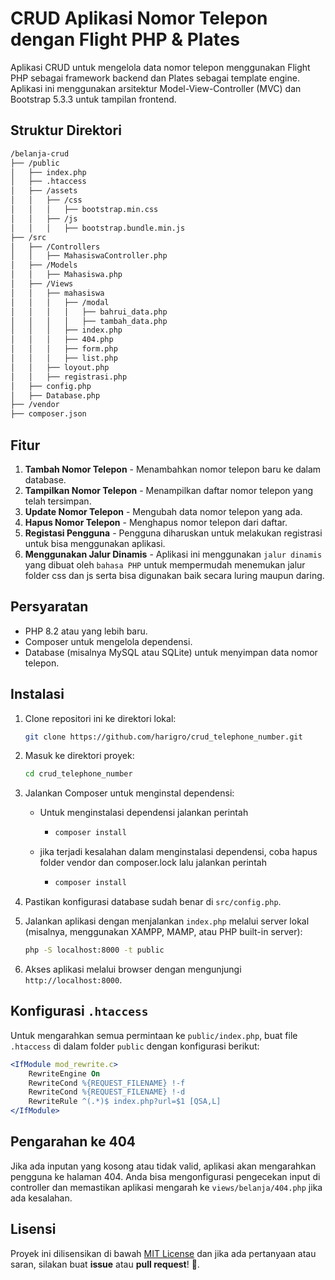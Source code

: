 # CRUD Aplikasi Nomor Telepon dengan Flight PHP & Plates

Aplikasi CRUD untuk mengelola data nomor telepon menggunakan Flight PHP sebagai framework backend dan Plates sebagai template engine. Aplikasi ini menggunakan arsitektur Model-View-Controller (MVC) dan Bootstrap 5.3.3 untuk tampilan frontend.

## Struktur Direktori

```markdown
/belanja-crud
├── /public
│   ├── index.php
│   ├── .htaccess
│   ├── /assets
│   │   ├── /css
│   │   │   ├── bootstrap.min.css
│   │   ├── /js
│   │   │   ├── bootstrap.bundle.min.js
├── /src
│   ├── /Controllers
│   │   ├── MahasiswaController.php
│   ├── /Models
│   │   ├── Mahasiswa.php
│   ├── /Views
│   │   ├── mahasiswa
│   │   │   ├── /modal
│   │   │   │   ├── bahrui_data.php
│   │   │   │   ├── tambah_data.php
│   │   │   ├── index.php
│   │   │   ├── 404.php
│   │   │   ├── form.php
│   │   │   ├── list.php
│   │   ├── loyout.php
│   │   ├── registrasi.php
│   ├── config.php
│   ├── Database.php
├── /vendor
├── composer.json
```

## Fitur

1. **Tambah Nomor Telepon** - Menambahkan nomor telepon baru ke dalam database.
2. **Tampilkan Nomor Telepon** - Menampilkan daftar nomor telepon yang telah tersimpan.
3. **Update Nomor Telepon** - Mengubah data nomor telepon yang ada.
4. **Hapus Nomor Telepon** - Menghapus nomor telepon dari daftar.
5. **Registasi Pengguna** - Pengguna diharuskan untuk melakukan registrasi untuk bisa menggunakan aplikasi.
6. **Menggunakan Jalur Dinamis** - Aplikasi ini menggunakan `jalur dinamis` yang dibuat oleh `bahasa PHP` untuk mempermudah menemukan jalur folder css dan js serta bisa digunakan baik secara luring maupun daring.

## Persyaratan

- PHP 8.2 atau yang lebih baru.
- Composer untuk mengelola dependensi.
- Database (misalnya MySQL atau SQLite) untuk menyimpan data nomor telepon.

## Instalasi

1. Clone repositori ini ke direktori lokal:
   
   ```bash
   git clone https://github.com/harigro/crud_telephone_number.git
   ```

2. Masuk ke direktori proyek:
   
   ```bash
   cd crud_telephone_number
   ```

3. Jalankan Composer untuk menginstal dependensi:
   
   * Untuk menginstalasi dependensi jalankan perintah
     
     * ```bash
       composer install
       ```
   
   * jika terjadi kesalahan dalam menginstalasi dependensi, coba hapus folder vendor dan composer.lock lalu jalankan perintah 
     
     * ```bash
       composer install
       ```

4. Pastikan konfigurasi database sudah benar di `src/config.php`.

5. Jalankan aplikasi dengan menjalankan `index.php` melalui server lokal (misalnya, menggunakan XAMPP, MAMP, atau PHP built-in server):
   
   ```bash
   php -S localhost:8000 -t public
   ```

6. Akses aplikasi melalui browser dengan mengunjungi `http://localhost:8000`.

## Konfigurasi `.htaccess`

Untuk mengarahkan semua permintaan ke `public/index.php`, buat file `.htaccess` di dalam folder `public` dengan konfigurasi berikut:

```apache
<IfModule mod_rewrite.c>
    RewriteEngine On
    RewriteCond %{REQUEST_FILENAME} !-f
    RewriteCond %{REQUEST_FILENAME} !-d
    RewriteRule ^(.*)$ index.php?url=$1 [QSA,L]
</IfModule>
```

## Pengarahan ke 404

Jika ada inputan yang kosong atau tidak valid, aplikasi akan mengarahkan pengguna ke halaman 404. Anda bisa mengonfigurasi pengecekan input di controller dan memastikan aplikasi mengarah ke `views/belanja/404.php` jika ada kesalahan.

## Lisensi

Proyek ini dilisensikan di bawah [MIT License](LICENSE) dan jika ada pertanyaan atau saran, silakan buat **issue** atau **pull request**! 🚀.